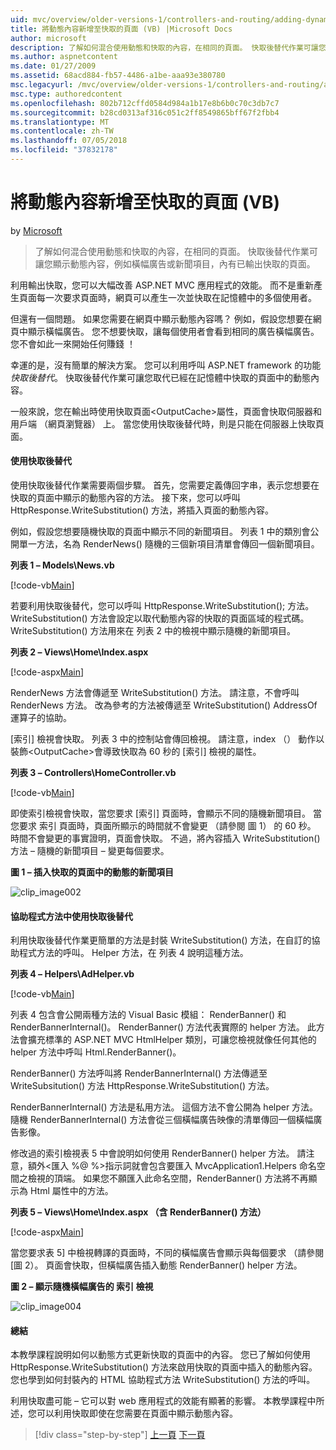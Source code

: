 ```yaml
---
uid: mvc/overview/older-versions-1/controllers-and-routing/adding-dynamic-content-to-a-cached-page-vb
title: 將動態內容新增至快取的頁面 (VB) |Microsoft Docs
author: microsoft
description: 了解如何混合使用動態和快取的內容，在相同的頁面。 快取後替代作業可讓您顯示橫幅廣告 o 之類的動態內容...
ms.author: aspnetcontent
ms.date: 01/27/2009
ms.assetid: 68acd884-fb57-4486-a1be-aaa93e380780
msc.legacyurl: /mvc/overview/older-versions-1/controllers-and-routing/adding-dynamic-content-to-a-cached-page-vb
msc.type: authoredcontent
ms.openlocfilehash: 802b712cffd0584d984a1b17e8b6b0c70c3db7c7
ms.sourcegitcommit: b28cd0313af316c051c2ff8549865bff67f2fbb4
ms.translationtype: MT
ms.contentlocale: zh-TW
ms.lasthandoff: 07/05/2018
ms.locfileid: "37832178"
---
```

<a name="adding-dynamic-content-to-a-cached-page-vb"></a>將動態內容新增至快取的頁面 (VB)
====================
by [Microsoft](https://github.com/microsoft)

> 了解如何混合使用動態和快取的內容，在相同的頁面。 快取後替代作業可讓您顯示動態內容，例如橫幅廣告或新聞項目，內有已輸出快取的頁面。


利用輸出快取，您可以大幅改善 ASP.NET MVC 應用程式的效能。 而不是重新產生頁面每一次要求頁面時，網頁可以產生一次並快取在記憶體中的多個使用者。

但還有一個問題。 如果您需要在網頁中顯示動態內容嗎？ 例如，假設您想要在網頁中顯示橫幅廣告。 您不想要快取，讓每個使用者會看到相同的廣告橫幅廣告。 您不會如此一來開始任何賺錢 ！

幸運的是，沒有簡單的解決方案。 您可以利用呼叫 ASP.NET framework 的功能*快取後替代*。 快取後替代作業可讓您取代已經在記憶體中快取的頁面中的動態內容。


一般來說，您在輸出時使用快取頁面&lt;OutputCache&gt;屬性，頁面會快取伺服器和用戶端 （網頁瀏覽器） 上。 當您使用快取後替代時，則是只能在伺服器上快取頁面。


#### <a name="using-post-cache-substitution"></a>使用快取後替代

使用快取後替代作業需要兩個步驟。 首先，您需要定義傳回字串，表示您想要在快取的頁面中顯示的動態內容的方法。 接下來，您可以呼叫 HttpResponse.WriteSubstitution() 方法，將插入頁面的動態內容。

例如，假設您想要隨機快取的頁面中顯示不同的新聞項目。 列表 1 中的類別會公開單一方法，名為 RenderNews() 隨機的三個新項目清單會傳回一個新聞項目。

**列表 1 – Models\News.vb**

[!code-vb[Main](adding-dynamic-content-to-a-cached-page-vb/samples/sample1.vb)]

若要利用快取後替代，您可以呼叫 HttpResponse.WriteSubstitution(); 方法。 WriteSubstitution() 方法會設定以取代動態內容的快取的頁面區域的程式碼。 WriteSubstitution() 方法用來在 列表 2 中的檢視中顯示隨機的新聞項目。

**列表 2 – Views\Home\Index.aspx**

[!code-aspx[Main](adding-dynamic-content-to-a-cached-page-vb/samples/sample2.aspx)]

RenderNews 方法會傳遞至 WriteSubstitution() 方法。 請注意，不會呼叫 RenderNews 方法。 改為參考的方法被傳遞至 WriteSubstitution() AddressOf 運算子的協助。

[索引] 檢視會快取。 列表 3 中的控制站會傳回檢視。 請注意，index （） 動作以裝飾&lt;OutputCache&gt;會導致快取為 60 秒的 [索引] 檢視的屬性。

**列表 3 – Controllers\HomeController.vb**

[!code-vb[Main](adding-dynamic-content-to-a-cached-page-vb/samples/sample3.vb)]

即使索引檢視會快取，當您要求 [索引] 頁面時，會顯示不同的隨機新聞項目。 當您要求 索引 頁面時，頁面所顯示的時間就不會變更 （請參閱 圖 1） 的 60 秒。 時間不會變更的事實證明，頁面會快取。 不過，將內容插入 WriteSubstitution() 方法 – 隨機的新聞項目 – 變更每個要求。

**圖 1 – 插入快取的頁面中的動態的新聞項目**

![clip_image002](adding-dynamic-content-to-a-cached-page-vb/_static/image1.jpg)

#### <a name="using-post-cache-substitution-in-helper-methods"></a>協助程式方法中使用快取後替代

利用快取後替代作業更簡單的方法是封裝 WriteSubstitution() 方法，在自訂的協助程式方法的呼叫。 Helper 方法，在 列表 4 說明這種方法。

**列表 4 – Helpers\AdHelper.vb**

[!code-vb[Main](adding-dynamic-content-to-a-cached-page-vb/samples/sample4.vb)]

列表 4 包含會公開兩種方法的 Visual Basic 模組： RenderBanner() 和 RenderBannerInternal()。 RenderBanner() 方法代表實際的 helper 方法。 此方法會擴充標準的 ASP.NET MVC HtmlHelper 類別，可讓您檢視就像任何其他的 helper 方法中呼叫 Html.RenderBanner()。

RenderBanner() 方法呼叫將 RenderBannerInternal() 方法傳遞至 WriteSubsitution() 方法 HttpResponse.WriteSubstitution() 方法。

RenderBannerInternal() 方法是私用方法。 這個方法不會公開為 helper 方法。 隨機 RenderBannerInternal() 方法會從三個橫幅廣告映像的清單傳回一個橫幅廣告影像。

修改過的索引檢視表 5 中會說明如何使用 RenderBanner() helper 方法。 請注意，額外&lt;匯入 %@ %&gt;指示詞就會包含要匯入 MvcApplication1.Helpers 命名空間之檢視的頂端。 如果您不願匯入此命名空間，RenderBanner() 方法將不再顯示為 Html 屬性中的方法。

**列表 5 – Views\Home\Index.aspx （含 RenderBanner() 方法）**

[!code-aspx[Main](adding-dynamic-content-to-a-cached-page-vb/samples/sample5.aspx)]

當您要求表 5] 中檢視轉譯的頁面時，不同的橫幅廣告會顯示與每個要求 （請參閱 [圖 2）。 頁面會快取，但橫幅廣告插入動態 RenderBanner() helper 方法。

**圖 2 – 顯示隨機橫幅廣告的 索引 檢視**

![clip_image004](adding-dynamic-content-to-a-cached-page-vb/_static/image2.jpg)

#### <a name="summary"></a>總結

本教學課程說明如何以動態方式更新快取的頁面中的內容。 您已了解如何使用 HttpResponse.WriteSubstitution() 方法來啟用快取的頁面中插入的動態內容。 您也學到如何封裝內的 HTML 協助程式方法 WriteSubstitution() 方法的呼叫。

利用快取盡可能 – 它可以對 web 應用程式的效能有顯著的影響。 本教學課程中所述，您可以利用快取即使在您需要在頁面中顯示動態內容。

> [!div class="step-by-step"]
> [上一頁](improving-performance-with-output-caching-vb.md)
> [下一頁](creating-a-controller-vb.md)

